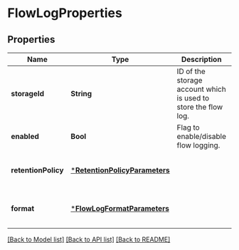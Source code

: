 # FlowLogProperties


## Properties
Name | Type | Description | Notes
------------ | ------------- | ------------- | -------------
**storageId** | **String** | ID of the storage account which is used to store the flow log. | [default to nothing]
**enabled** | **Bool** | Flag to enable/disable flow logging. | [default to nothing]
**retentionPolicy** | [***RetentionPolicyParameters**](RetentionPolicyParameters.md) |  | [optional] [default to nothing]
**format** | [***FlowLogFormatParameters**](FlowLogFormatParameters.md) |  | [optional] [default to nothing]


[[Back to Model list]](../README.md#models) [[Back to API list]](../README.md#api-endpoints) [[Back to README]](../README.md)


